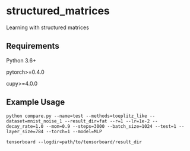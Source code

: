 # structured_matrices
Learning with structured matrices

## Requirements
Python 3.6+

pytorch>=0.4.0

cupy>=4.0.0


## Example Usage
```
python compare.py --name=test --methods=toeplitz_like --dataset=mnist_noise_1 --result_dir=fat --r=1 --lr=1e-2 --decay_rate=1.0 --mom=0.9 --steps=3000 --batch_size=1024 --test=1 --layer_size=784 --torch=1 --model=MLP
```
`tensorboard --logdir=path/to/tensorboard/result_dir`
